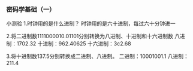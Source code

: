 ### 密码学基础（一）
小测验
1.时钟用的是什么进制？
时钟用的是六十进制，每过六十分钟进一

2.将二进制数1111000010.01101分别转换为八进制、十进制和十六进制数
八进制：1702.32
十进制：962.40625
十六进制：3c2.68

3.将十进制数137.5分别转换成二进制、八进制。
二进制：10001001.1
八进制：211.4
